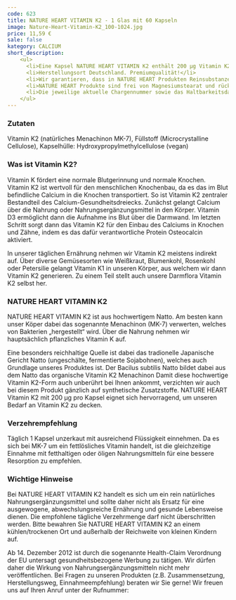 ```yaml
---
code: 623
title: NATURE HEART VITAMIN K2 - 1 Glas mit 60 Kapseln
image: Nature-Heart-Vitamin-K2_100-1024.jpg
price: 11,59 €
sale: false
kategory: CALCIUM
short_description: 
    <ul>
      <li>Eine Kapsel NATURE HEART VITAMIN K2 enthält 200 µg Vitamin K2 (MK-7) - natürliches Menachinon.</li>
      <li>Herstellungsort Deutschland. Premiumqualität!</li>
      <li>Wir garantieren, dass in NATURE HEART Produkten Reinsubstanzen enthalten sind ohne künstliche Zusatzstoffe.</li>
      <li>NATURE HEART Produkte sind frei von Magnesiumstearat und rückstandskontrolliert.</li>
      <li>Die jeweilige aktuelle Chargennummer sowie das Haltbarkeitsdatum finden Sie auf dem NATURE HEART Produktetikett.</li>
    </ul>
---
```

<h3>Zutaten</h3>
<p>
  Vitamin K2 (natürliches Menachinon MK-7), Füllstoff (Microcrystalline Cellulose), Kapselhülle: Hydroxypropylmethylcellulose (vegan)
</p>

<h3>Was ist Vitamin K2?</h3>
<p>
  Vitamin K fördert eine normale Blutgerinnung und normale Knochen. Vitamin K2 ist wertvoll für den menschlichen Knochenbau, da es das im Blut befindliche Calcium in die Knochen transportiert. So ist Vitamin K2 zentraler Bestandteil des Calcium-Gesundheitsdreiecks.  Zunächst gelangt Calcium über die Nahrung oder Nahrungsergänzungsmittel in den Körper. Vitamin D3 ermöglicht dann die Aufnahme ins Blut über die Darmwand. Im letzten Schritt sorgt dann das Vitamin K2 für den Einbau des Calciums in Knochen und Zähne, indem es das dafür verantwortliche Protein Osteocalcin aktiviert.
</p>
<p>
  In unserer täglichen Ernährung nehmen wir Vitamin K2 meistens indirekt auf. Über diverse Gemüsesorten wie Weißkraut, Blumenkohl, Rosenkohl oder Petersilie gelangt Vitamin K1 in unseren Körper, aus welchem wir dann Vitamin K2 generieren. Zu einem Teil stellt auch unsere Darmflora Vitamin K2 selbst her.
</p>

<h3>NATURE HEART VITAMIN K2</h3>
<p>
  NATURE HEART VITAMIN K2 ist aus hochwertigem Natto. Am besten kann unser Köper dabei das sogenannte Menachinon (MK-7) verwerten, welches von Bakterien „hergestellt“ wird. Über die Nahrung nehmen wir hauptsächlich pflanzliches Vitamin K auf.
</p>
<p>
  Eine besonders reichhaltige Quelle ist dabei das tradionelle Japanische Gericht Natto (ungeschälte, fermentierte Sojabohnen), welches auch Grundlage unseres Produktes ist. Der Bacilus subtilis Natto bildet dabei aus dem Natto das organische Vitamin K2 Menachinon Damit diese hochwertige Vitamin K2-Form auch unberührt bei Ihnen ankommt, verzichten wir auch bei diesem Produkt gänzlich auf synthetische Zusatzstoffe. NATURE HEART Vitamin K2 mit 200 µg pro Kapsel eignet sich hervorragend, um  unseren Bedarf an Vitamin K2 zu decken.
</p>

<h3>Verzehrempfehlung</h3>
<p>
  Täglich 1 Kapsel unzerkaut mit ausreichend Flüssigkeit einnehmen. Da es sich bei MK-7 um ein fettlösliches Vitamin handelt, ist die gleichzeitige Einnahme mit fetthaltigen oder öligen Nahrungsmitteln für eine bessere Resorption zu empfehlen.
</p>

<h3>Wichtige Hinweise</h3>
<p>
  Bei NATURE HEART VITAMIN K2 handelt es sich um ein rein natürliches Nahrungsergänzungsmittel und sollte daher nicht als Ersatz für eine ausgewogene, abwechslungsreiche Ernährung und gesunde Lebensweise dienen. Die empfohlene tägliche Verzehrmenge darf nicht überschritten werden. Bitte bewahren Sie NATURE HEART VITAMIN K2 an einem kühlen/trockenen Ort und außerhalb der Reichweite von kleinen Kindern auf.
</p>
<p>
  Ab 14. Dezember 2012 ist durch die sogenannte Health-Claim Verordnung der EU untersagt gesundheitsbezogene Werbung zu tätigen. Wir dürfen daher die Wirkung von Nahrungsergänzungsmitteln nicht mehr veröffentlichen. Bei Fragen zu unseren Produkten (z.B. Zusammensetzung, Herstellungsweg, Einnahmeempfehlung) beraten wir Sie gerne! Wir freuen uns auf Ihren Anruf unter der Rufnummer:
</p>
